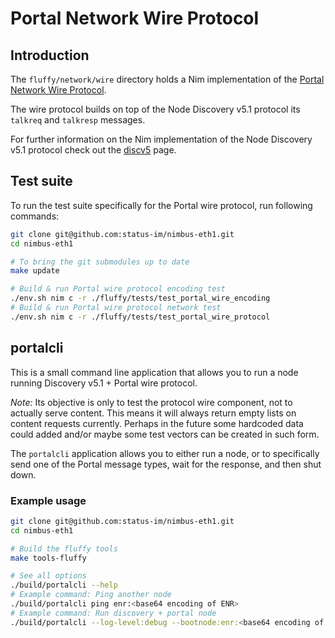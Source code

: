 # Portal Network Wire Protocol
## Introduction
The `fluffy/network/wire` directory holds a Nim implementation of the
[Portal Network Wire Protocol](https://github.com/ethereum/portal-network-specs/blob/master/state-network.md#wire-protocol).

The wire protocol builds on top of the Node Discovery v5.1 protocol its
`talkreq` and `talkresp` messages.

For further information on the Nim implementation of the Node Discovery v5.1
protocol check out the
[discv5](https://github.com/status-im/nim-eth/blob/master/doc/discv5.md) page.

## Test suite
To run the test suite specifically for the Portal wire protocol, run following
commands:
```sh
git clone git@github.com:status-im/nimbus-eth1.git
cd nimbus-eth1

# To bring the git submodules up to date
make update

# Build & run Portal wire protocol encoding test
./env.sh nim c -r ./fluffy/tests/test_portal_wire_encoding
# Build & run Portal wire protocol network test
./env.sh nim c -r ./fluffy/tests/test_portal_wire_protocol
```

## portalcli
This is a small command line application that allows you to run a node running
Discovery v5.1 + Portal wire protocol.

*Note:* Its objective is only to test the protocol wire component, not to actually
serve content. This means it will always return empty lists on content requests
currently. Perhaps in the future some hardcoded data could added and/or maybe
some test vectors can be created in such form.

The `portalcli` application allows you to either run a node, or to specifically
send one of the Portal message types, wait for the response, and then shut down.

### Example usage
```sh
git clone git@github.com:status-im/nimbus-eth1.git
cd nimbus-eth1

# Build the fluffy tools
make tools-fluffy

# See all options
./build/portalcli --help
# Example command: Ping another node
./build/portalcli ping enr:<base64 encoding of ENR>
# Example command: Run discovery + portal node
./build/portalcli --log-level:debug --bootnode:enr:<base64 encoding of ENR>
